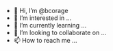 - 👋 Hi, I’m @bcorage
- 👀 I’m interested in ...
- 🌱 I’m currently learning ...
- 💞️ I’m looking to collaborate on ...
- 📫 How to reach me ...

<!---
bcorage/bcorage is a ✨ special ✨ repository because its `README.md` (this file) appears on your GitHub profile.
You can click the Preview link to take a look at your changes.
--->
